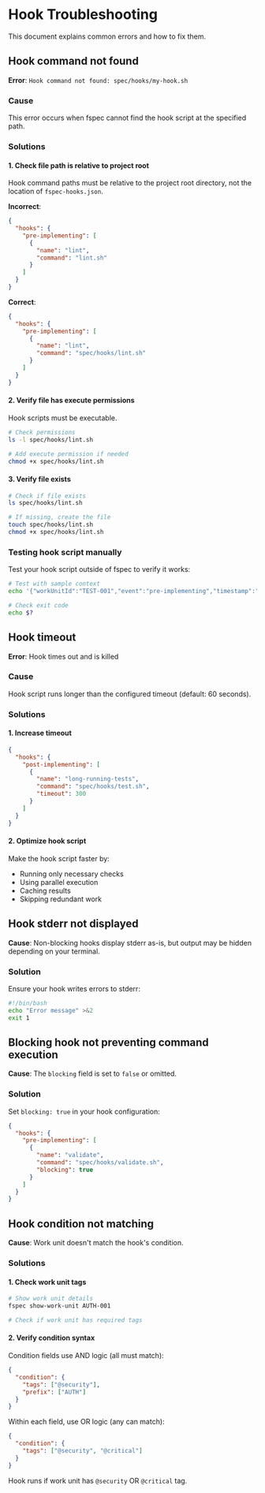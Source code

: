 # Hook Troubleshooting

This document explains common errors and how to fix them.

## Hook command not found

**Error**: `Hook command not found: spec/hooks/my-hook.sh`

### Cause

This error occurs when fspec cannot find the hook script at the specified path.

### Solutions

#### 1. Check file path is relative to project root

Hook command paths must be relative to the project root directory, not the location of `fspec-hooks.json`.

**Incorrect**:
```json
{
  "hooks": {
    "pre-implementing": [
      {
        "name": "lint",
        "command": "lint.sh"
      }
    ]
  }
}
```

**Correct**:
```json
{
  "hooks": {
    "pre-implementing": [
      {
        "name": "lint",
        "command": "spec/hooks/lint.sh"
      }
    ]
  }
}
```

#### 2. Verify file has execute permissions

Hook scripts must be executable.

```bash
# Check permissions
ls -l spec/hooks/lint.sh

# Add execute permission if needed
chmod +x spec/hooks/lint.sh
```

#### 3. Verify file exists

```bash
# Check if file exists
ls spec/hooks/lint.sh

# If missing, create the file
touch spec/hooks/lint.sh
chmod +x spec/hooks/lint.sh
```

### Testing hook script manually

Test your hook script outside of fspec to verify it works:

```bash
# Test with sample context
echo '{"workUnitId":"TEST-001","event":"pre-implementing","timestamp":"2025-01-15T10:00:00.000Z"}' | spec/hooks/lint.sh

# Check exit code
echo $?
```

## Hook timeout

**Error**: Hook times out and is killed

### Cause

Hook script runs longer than the configured timeout (default: 60 seconds).

### Solutions

#### 1. Increase timeout

```json
{
  "hooks": {
    "post-implementing": [
      {
        "name": "long-running-tests",
        "command": "spec/hooks/test.sh",
        "timeout": 300
      }
    ]
  }
}
```

#### 2. Optimize hook script

Make the hook script faster by:
- Running only necessary checks
- Using parallel execution
- Caching results
- Skipping redundant work

## Hook stderr not displayed

**Cause**: Non-blocking hooks display stderr as-is, but output may be hidden depending on your terminal.

### Solution

Ensure your hook writes errors to stderr:

```bash
#!/bin/bash
echo "Error message" >&2
exit 1
```

## Blocking hook not preventing command execution

**Cause**: The `blocking` field is set to `false` or omitted.

### Solution

Set `blocking: true` in your hook configuration:

```json
{
  "hooks": {
    "pre-implementing": [
      {
        "name": "validate",
        "command": "spec/hooks/validate.sh",
        "blocking": true
      }
    ]
  }
}
```

## Hook condition not matching

**Cause**: Work unit doesn't match the hook's condition.

### Solutions

#### 1. Check work unit tags

```bash
# Show work unit details
fspec show-work-unit AUTH-001

# Check if work unit has required tags
```

#### 2. Verify condition syntax

Condition fields use AND logic (all must match):

```json
{
  "condition": {
    "tags": ["@security"],
    "prefix": ["AUTH"]
  }
}
```

Within each field, use OR logic (any can match):

```json
{
  "condition": {
    "tags": ["@security", "@critical"]
  }
}
```

Hook runs if work unit has `@security` OR `@critical` tag.

